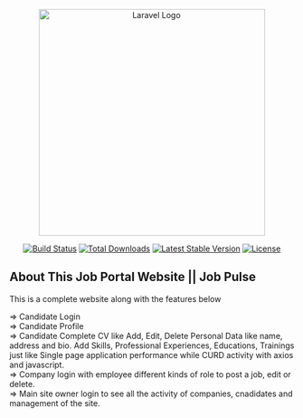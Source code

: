 <p align="center"><a href="https://laravel.com" target="_blank"><img src="https://raw.githubusercontent.com/laravel/art/master/logo-lockup/5%20SVG/2%20CMYK/1%20Full%20Color/laravel-logolockup-cmyk-red.svg" width="400" alt="Laravel Logo"></a></p>

<p align="center">
<a href="https://github.com/laravel/framework/actions"><img src="https://github.com/laravel/framework/workflows/tests/badge.svg" alt="Build Status"></a>
<a href="https://packagist.org/packages/laravel/framework"><img src="https://img.shields.io/packagist/dt/laravel/framework" alt="Total Downloads"></a>
<a href="https://packagist.org/packages/laravel/framework"><img src="https://img.shields.io/packagist/v/laravel/framework" alt="Latest Stable Version"></a>
<a href="https://packagist.org/packages/laravel/framework"><img src="https://img.shields.io/packagist/l/laravel/framework" alt="License"></a>
</p>

## About This Job Portal Website || Job Pulse

This is a complete website along with the features below

=> Candidate Login <br/>
=> Candidate Profile <br/>
=> Candidate Complete CV like Add, Edit, Delete Personal Data like name, address and bio. Add Skills, Professional Experiences, Educations, Trainings just like Single page application performance while CURD activity with axios and javascript. <br/>
=> Company login with employee different kinds of role to post a job, edit or delete. <br/>
=> Main site owner login to see all the activity of companies, cnadidates and management of the site. <br/>



